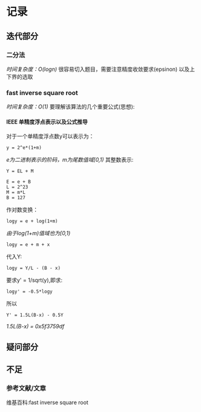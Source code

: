 # 记录
## 迭代部分
### 二分法
*时间复杂度：O(logn)*
很容易切入题目，需要注意精度收敛要求(epsinon)
以及上下界的选取
### fast inverse square root
*时间复杂度：O(1)*
要理解该算法的几个重要公式(思想):
#### IEEE 单精度浮点表示以及公式推导
对于一个单精度浮点数y可以表示为：
```
y = 2^e*(1+m)
```
*e为二进制表示的阶码，m为尾数值域[0,1)*
其整数表示:
```
Y = EL + M

```
```
E = e + B
L = 2^23
M = m*L
B = 127
```
作对数变换：
```
logy = e + log(1+m)
```
*由于log(1+m)值域也为[0,1)*
```
logy = e + m + x
```
代入Y:
```
logy = Y/L - (B - x)
```
要求y' = 1/sqrt(y),即求:
```
logy' = -0.5*logy
```
所以
```
Y' = 1.5L(B-x) - 0.5Y
```
*1.5L(B-x) = 0x5f3759df*

## 疑问部分
## 不足
### 参考文献/文章
维基百科:fast inverse square root



